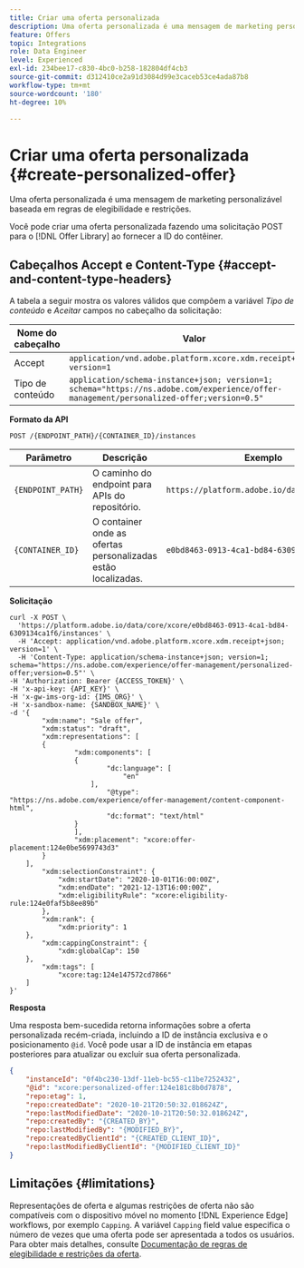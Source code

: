 ```yaml
---
title: Criar uma oferta personalizada
description: Uma oferta personalizada é uma mensagem de marketing personalizável baseada em regras de elegibilidade e restrições.
feature: Offers
topic: Integrations
role: Data Engineer
level: Experienced
exl-id: 234bee17-c830-4bc0-b258-182804df4cb3
source-git-commit: d312410ce2a91d3084d99e3caceb53ce4ada87b8
workflow-type: tm+mt
source-wordcount: '180'
ht-degree: 10%

---
```


# Criar uma oferta personalizada {#create-personalized-offer}

Uma oferta personalizada é uma mensagem de marketing personalizável baseada em regras de elegibilidade e restrições.

Você pode criar uma oferta personalizada fazendo uma solicitação POST para o [!DNL Offer Library] ao fornecer a ID do contêiner.

## Cabeçalhos Accept e Content-Type {#accept-and-content-type-headers}

A tabela a seguir mostra os valores válidos que compõem a variável *Tipo de conteúdo* e *Aceitar* campos no cabeçalho da solicitação:

| Nome do cabeçalho | Valor |
| ----------- | ----- |
| Accept | `application/vnd.adobe.platform.xcore.xdm.receipt+json; version=1` |
| Tipo de conteúdo | `application/schema-instance+json; version=1;  schema="https://ns.adobe.com/experience/offer-management/personalized-offer;version=0.5"` |

**Formato da API**

```http
POST /{ENDPOINT_PATH}/{CONTAINER_ID}/instances
```

| Parâmetro | Descrição | Exemplo |
| --------- | ----------- | ------- |
| `{ENDPOINT_PATH}` | O caminho do endpoint para APIs do repositório. | `https://platform.adobe.io/data/core/xcore/` |
| `{CONTAINER_ID}` | O container onde as ofertas personalizadas estão localizadas. | `e0bd8463-0913-4ca1-bd84-6309134ca1f6` |

**Solicitação**

```shell
curl -X POST \
  'https://platform.adobe.io/data/core/xcore/e0bd8463-0913-4ca1-bd84-6309134ca1f6/instances' \
  -H 'Accept: application/vnd.adobe.platform.xcore.xdm.receipt+json; version=1' \
  -H 'Content-Type: application/schema-instance+json; version=1;  schema="https://ns.adobe.com/experience/offer-management/personalized-offer;version=0.5"' \
-H 'Authorization: Bearer {ACCESS_TOKEN}' \
-H 'x-api-key: {API_KEY}' \
-H 'x-gw-ims-org-id: {IMS_ORG}' \
-H 'x-sandbox-name: {SANDBOX_NAME}' \
-d '{
        "xdm:name": "Sale offer",
        "xdm:status": "draft",
        "xdm:representations": [
        {
                "xdm:components": [
                {
                        "dc:language": [
                            "en"
                    ],
                        "@type": "https://ns.adobe.com/experience/offer-management/content-component-html",
                        "dc:format": "text/html"
                }
                ],
                "xdm:placement": "xcore:offer-placement:124e0be5699743d3"
        }
    ],
        "xdm:selectionConstraint": {
            "xdm:startDate": "2020-10-01T16:00:00Z",
            "xdm:endDate": "2021-12-13T16:00:00Z",
            "xdm:eligibilityRule": "xcore:eligibility-rule:124e0faf5b8ee89b"
        },
        "xdm:rank": {
            "xdm:priority": 1
    },
        "xdm:cappingConstraint": {
            "xdm:globalCap": 150
    },
        "xdm:tags": [
            "xcore:tag:124e147572cd7866"
    ]
}'
```

**Resposta**

Uma resposta bem-sucedida retorna informações sobre a oferta personalizada recém-criada, incluindo a ID de instância exclusiva e o posicionamento `@id`. Você pode usar a ID de instância em etapas posteriores para atualizar ou excluir sua oferta personalizada.

```json
{
    "instanceId": "0f4bc230-13df-11eb-bc55-c11be7252432",
    "@id": "xcore:personalized-offer:124e181c8b0d7878",
    "repo:etag": 1,
    "repo:createdDate": "2020-10-21T20:50:32.018624Z",
    "repo:lastModifiedDate": "2020-10-21T20:50:32.018624Z",
    "repo:createdBy": "{CREATED_BY}",
    "repo:lastModifiedBy": "{MODIFIED_BY}",
    "repo:createdByClientId": "{CREATED_CLIENT_ID}",
    "repo:lastModifiedByClientId": "{MODIFIED_CLIENT_ID}"
}
```

## Limitações {#limitations}

Representações de oferta e algumas restrições de oferta não são compatíveis com o dispositivo móvel no momento [!DNL Experience Edge] workflows, por exemplo `Capping`. A variável `Capping` field value especifica o número de vezes que uma oferta pode ser apresentada a todos os usuários. Para obter mais detalhes, consulte [Documentação de regras de elegibilidade e restrições da oferta](../../../../offer-library/creating-personalized-offers.md).

